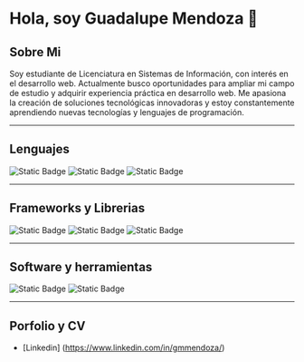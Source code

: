 # Hola, soy Guadalupe Mendoza 👋

<!--
**gmmendoza/gmmendoza** is a ✨ _special_ ✨ repository because its `README.md` (this file) appears on your GitHub profile. -->
## Sobre Mi
Soy estudiante de Licenciatura en Sistemas de Información, con interés en el desarrollo web. Actualmente busco oportunidades para ampliar mi campo de estudio y adquirir experiencia práctica en desarrollo web. Me apasiona la creación de soluciones tecnológicas innovadoras y estoy constantemente aprendiendo nuevas tecnologías y lenguajes de programación.

---

## Lenguajes
![Static Badge](https://img.shields.io/badge/css3-1572B6?style=for-the-badge&logo=css3&logoColor=1572B6&labelColor=black&color=blue)
![Static Badge](https://img.shields.io/badge/html5-E34F26?style=for-the-badge&logo=html5&logoColor=E34F26&l&labelColor=black&color=orange)
![Static Badge](https://img.shields.io/badge/php-777BB4?style=for-the-badge&logo=php&logoColor=777BB4&labelColor=black&color=violet)

---

## Frameworks y Librerias
![Static Badge](https://img.shields.io/badge/laravel-FF2D20?style=for-the-badge&logo=laravel&logoColor=FF2D20&labelColor=black&color=red)
![Static Badge](https://img.shields.io/badge/bootstrap-7952B3?style=for-the-badge&logo=bootstrap&logoColor=7952B3&labelColor=black&color=violet)
![Static Badge](https://img.shields.io/badge/jquery-0769AD?style=for-the-badge&logo=jquery&labelColor=black&color=blue)


---

## Software y herramientas
![Static Badge](https://img.shields.io/badge/visual%20studio%20code-007ACC?style=for-the-badge&logo=visual%20studio%20code&logoColor=007ACC&labelColor=black&color=blue)
![Static Badge](https://img.shields.io/badge/mysql-4479A1?style=for-the-badge&logo=mysql&logoColor=4479A1&labelColor=black&color=sky-blue)

---
## Porfolio y CV 
- [Linkedin] (https://www.linkedin.com/in/gmmendoza/)



